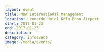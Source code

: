 ```yaml
---
layout: event
title: MBA International Management 
location: Leonardo Hotel Köln-Bonn Airport
start: 2017-01-23
end: 2017-01-23
description: 
category: infoevent
image: /media/events/
---
```


